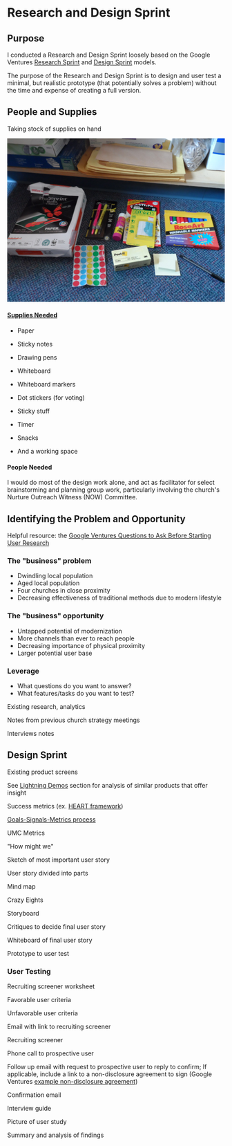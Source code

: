 # Research and Design Sprint

## Purpose
I conducted a Research and Design Sprint loosely based on the Google Ventures [Research Sprint](http://www.gv.com/lib/the-gv-research-sprint-a-4-day-process-for-answering-important-startup-questions) and [Design Sprint](http://www.gv.com/sprint) models. 

The purpose of the Research and Design Sprint is to design and user test a minimal, but realistic prototype (that potentially solves a problem) without the time and expense of creating a full version. 

## People and Supplies
Taking stock of supplies on hand

![](design-sprint/supply-cabinet.jpg)

#### [Supplies Needed](http://amzn.com/lm/RS9AYY6BTLDCM)
* Paper
* Sticky notes 
* Drawing pens 
* Whiteboard
* Whiteboard markers
* Dot stickers (for voting)
* Sticky stuff
* Timer 
* Snacks 

* And a working space

#### People Needed

I would do most of the design work alone, and act as facilitator for select brainstorming and planning group work, particularly involving the church's Nurture Outreach Witness (NOW) Committee. 

## Identifying the Problem and Opportunity

Helpful resource: the [Google Ventures Questions to Ask Before Starting User Research](http://www.gv.com/lib/questions-to-ask-before-starting-user-research) 

### The "business" problem

* Dwindling local population 
* Aged local population
* Four churches in close proximity
* Decreasing effectiveness of traditional methods due to modern lifestyle 

### The "business" opportunity
 
* Untapped potential of modernization
* More channels than ever to reach people
* Decreasing importance of physical proximity
* Larger potential user base
 
### Leverage

* What questions do you want to answer?
* What features/tasks do you want to test?

Existing research, analytics

Notes from previous church strategy meetings

Interviews notes

## Design Sprint

Existing product screens

See [Lightning Demos](lightning_demos.md) section for analysis of similar products that offer insight

Success metrics (ex. [HEART framework](https://www.gv.com/lib/how-to-choose-the-right-ux-metrics-for-your-product))

[Goals-Signals-Metrics process](https://www.gv.com/lib/how-to-choose-the-right-ux-metrics-for-your-product)

UMC Metrics

"How might we"

Sketch of most important user story

User story divided into parts

Mind map 

Crazy Eights 

Storyboard 

Critiques to decide final user story

Whiteboard of final user story 

Prototype to user test

### User Testing

Recruiting screener worksheet

Favorable user criteria 

Unfavorable user criteria

Email with link to recruiting screener

Recruiting screener

Phone call to prospective user

Follow up email with request to prospective user to reply to confirm; If applicable, include a link to a non-disclosure agreement to sign (Google Ventures [example non-disclosure agreement](http://www.gv.com/wp-content/uploads/2014/07/Google-Ventures-Research-Sprint-Sample-NDA.pdf))

Confirmation email

Interview guide

Picture of user study

Summary and analysis of findings





